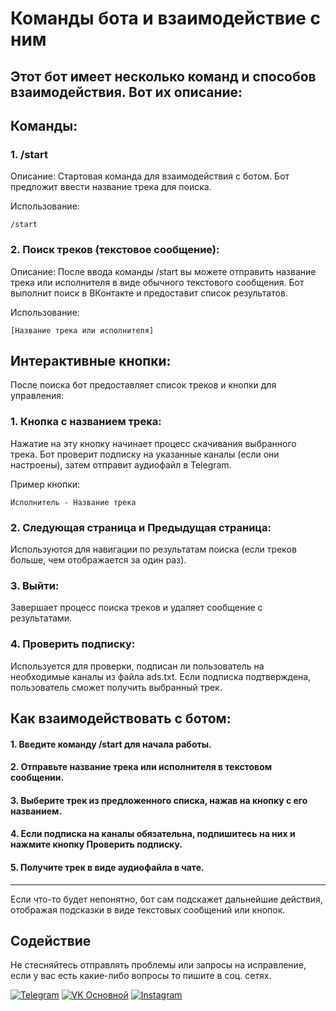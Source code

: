 # Команды бота и взаимодействие с ним

## Этот бот имеет несколько команд и способов взаимодействия. Вот их описание:

## Команды:

### 1. /start

Описание: Стартовая команда для взаимодействия с ботом. Бот предложит ввести название трека для поиска.

Использование:
```
/start
```


### 2. Поиск треков (текстовое сообщение):

Описание: После ввода команды /start вы можете отправить название трека или исполнителя в виде обычного текстового сообщения. Бот выполнит поиск в ВКонтакте и предоставит список результатов.

Использование:
```
[Название трека или исполнителя]
```


## Интерактивные кнопки:

После поиска бот предоставляет список треков и кнопки для управления:

### 1. Кнопка с названием трека:

Нажатие на эту кнопку начинает процесс скачивания выбранного трека. Бот проверит подписку на указанные каналы (если они настроены), затем отправит аудиофайл в Telegram.

Пример кнопки:
```
Исполнитель - Название трека
```

### 2. Следующая страница и Предыдущая страница:

Используются для навигации по результатам поиска (если треков больше, чем отображается за один раз).


### 3. Выйти:

Завершает процесс поиска треков и удаляет сообщение с результатами.


### 4. Проверить подписку:

Используется для проверки, подписан ли пользователь на необходимые каналы из файла ads.txt. Если подписка подтверждена, пользователь сможет получить выбранный трек.


## Как взаимодействовать с ботом:

#### 1. Введите команду /start для начала работы.

#### 2. Отправьте название трека или исполнителя в текстовом сообщении.

#### 3. Выберите трек из предложенного списка, нажав на кнопку с его названием.

#### 4. Если подписка на каналы обязательна, подпишитесь на них и нажмите кнопку **Проверить подписку.**

#### 5. Получите трек в виде аудиофайла в чате.

---

Если что-то будет непонятно, бот сам подскажет дальнейшие действия, отображая подсказки в виде текстовых сообщений или кнопок.


## Содействие

Не стесняйтесь отправлять проблемы или запросы на исправление, если у вас есть какие-либо вопросы то пишите в соц. сетях.

[![Telegram](https://img.shields.io/badge/Telegram-2CA5E0?style=for-the-badge&logo=telegram&logoColor=white)](https://t.me/iv_frunza)
[![VK Основной](https://img.shields.io/badge/VK%20Основной-4A76A8?style=for-the-badge&logo=vk&logoColor=white)](https://vk.com/iv.frunza)
[![Instagram](https://img.shields.io/badge/Instagram-E4405F?style=for-the-badge&logo=instagram&logoColor=white)](https://instagram.com/iv.frunza)




